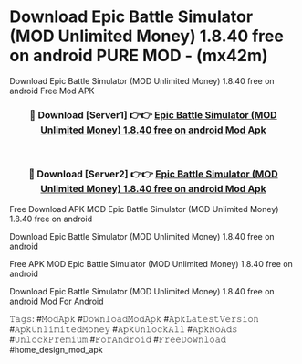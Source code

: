 # Download Epic Battle Simulator (MOD Unlimited Money) 1.8.40 free on android PURE MOD - (mx42m)
Download Epic Battle Simulator (MOD Unlimited Money) 1.8.40 free on android Free Mod APK

<div align="center">
<h3>🔴 Download [Server1] 👉👉 <a href="https://apk-comot.site?title=Epic_Battle_Simulator_(MOD_Unlimited_Money)_1.8.40_free_on_android">Epic Battle Simulator (MOD Unlimited Money) 1.8.40 free on android Mod Apk</a></h3><br>

<h3>🔴 Download [Server2] 👉👉 <a href="https://apk-comot.site?title=Epic_Battle_Simulator_(MOD_Unlimited_Money)_1.8.40_free_on_android">Epic Battle Simulator (MOD Unlimited Money) 1.8.40 free on android Mod Apk</a></h3>
</div>


Free Download APK MOD Epic Battle Simulator (MOD Unlimited Money) 1.8.40 free on android

Download Epic Battle Simulator (MOD Unlimited Money) 1.8.40 free on android 

Free APK MOD Epic Battle Simulator (MOD Unlimited Money) 1.8.40 free on android 

Download Epic Battle Simulator (MOD Unlimited Money) 1.8.40 free on android Mod For Android

𝚃𝚊𝚐𝚜: #𝙼𝚘𝚍𝙰𝚙𝚔 #𝙳𝚘𝚠𝚗𝚕𝚘𝚊𝚍𝙼𝚘𝚍𝙰𝚙𝚔 #𝙰𝚙𝚔𝙻𝚊𝚝𝚎𝚜𝚝𝚅𝚎𝚛𝚜𝚒𝚘𝚗 #𝙰𝚙𝚔𝚄𝚗𝚕𝚒𝚖𝚒𝚝𝚎𝚍𝙼𝚘𝚗𝚎𝚢 #𝙰𝚙𝚔𝚄𝚗𝚕𝚘𝚌𝚔𝙰𝚕𝚕 #𝙰𝚙𝚔𝙽𝚘𝙰𝚍𝚜 #𝚄𝚗𝚕𝚘𝚌𝚔𝙿𝚛𝚎𝚖𝚒𝚞𝚖 #𝙵𝚘𝚛𝙰𝚗𝚍𝚛𝚘𝚒𝚍 #𝙵𝚛𝚎𝚎𝙳𝚘𝚠𝚗𝚕𝚘𝚊𝚍 #home_design_mod_apk